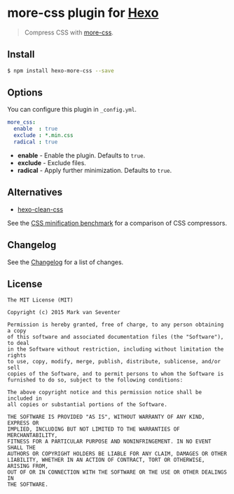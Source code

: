 # more-css plugin for [Hexo](https://hexo.io)
> Compress CSS with [more-css](https://www.npmjs.com/package/more-css).

## Install
```bash
$ npm install hexo-more-css --save
```

## Options
You can configure this plugin in `_config.yml`.

```yaml
more_css:
  enable  : true
  exclude : *.min.css
  radical : true
```

- **enable** - Enable the plugin. Defaults to `true`.
- **exclude** - Exclude files.
- **radical** - Apply further minimization. Defaults to `true`.

## Alternatives
- [hexo-clean-css](https://www.npmjs.com/package/hexo-clean-css)

See the [CSS minification benchmark](https://goalsmashers.github.io/css-minification-benchmark/) for a comparison of CSS compressors.

## Changelog
See the [Changelog](./CHANGELOG.md) for a list of changes.

## License
    The MIT License (MIT)

    Copyright (c) 2015 Mark van Seventer

    Permission is hereby granted, free of charge, to any person obtaining a copy
    of this software and associated documentation files (the "Software"), to deal
    in the Software without restriction, including without limitation the rights
    to use, copy, modify, merge, publish, distribute, sublicense, and/or sell
    copies of the Software, and to permit persons to whom the Software is
    furnished to do so, subject to the following conditions:

    The above copyright notice and this permission notice shall be included in
    all copies or substantial portions of the Software.

    THE SOFTWARE IS PROVIDED "AS IS", WITHOUT WARRANTY OF ANY KIND, EXPRESS OR
    IMPLIED, INCLUDING BUT NOT LIMITED TO THE WARRANTIES OF MERCHANTABILITY,
    FITNESS FOR A PARTICULAR PURPOSE AND NONINFRINGEMENT. IN NO EVENT SHALL THE
    AUTHORS OR COPYRIGHT HOLDERS BE LIABLE FOR ANY CLAIM, DAMAGES OR OTHER
    LIABILITY, WHETHER IN AN ACTION OF CONTRACT, TORT OR OTHERWISE, ARISING FROM,
    OUT OF OR IN CONNECTION WITH THE SOFTWARE OR THE USE OR OTHER DEALINGS IN
    THE SOFTWARE.